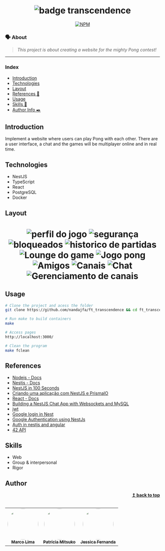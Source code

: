 <h1 align="center">
	<img alt="badge transcendence" src="./img/ft_transcendence_dark.svg" />
 </h1>

 <div align="center">

[![NPM](https://img.shields.io/npm/l/react)](https://github.com/nandajfa/ft_transcendence/blob/main/LICENSE)

 </div>

### 🗣️ About

> _This project is about creating a website for the mighty Pong contest!_

---

### Index

- [Introduction](#introduction)
- [Technologies](#technologies)
- [Layout](#layout)
- [References 📌](#references)
- [Usage](#usage)
- [Skills 📄](#skills)
- [Author Info ✒️](#author)

## Introduction

Implement a website where users can play Pong with each other. There are a user interface, a chat and the games will be multiplayer online and in real time.

## Technologies

- NestJS
- TypeScript
- React
- PostgreSQL
- Docker

## Layout

<h1 align="center">
	<img alt="perfil do jogo" src="./img/1.JPG" />
  <img alt="segurança" src="./img/2.JPG" />
  <img alt="bloqueados" src="./img/3.JPG" />
  <img alt="historico de partidas" src="./img/4.JPG" />
  <img alt="Lounge do game" src="./img/5.JPG" />
  <img alt="Jogo pong" src="./img/6.JPG" />
  <img alt="Amigos" src="./img/7.JPG" />
  <img alt="Canais" src="./img/8.JPG" />
  <img alt="Chat" src="./img/9.JPG" />
  <img alt="Gerenciamento de canais" src="./img/10.JPG" />
 </h1>

## Usage

```bash
# Clone the project and acess the folder
git clone https://github.com/nandajfa/ft_transcendence && cd ft_transcendence

# Run make to build containers
make

# Access pages
http://localhost:3000/

# Clean the program
make fclean

```

## References

- [Nodejs - Docs](https://nodejs.org/en/docs)
- [Nestjs - Docs](https://docs.nestjs.com/)
- [NestJS in 100 Seconds](https://www.youtube.com/watch?v=0M8AYU_hPas)
- [Criando uma aplicação com NestJS e PrismaIO](https://www.youtube.com/watch?v=0Idug0e9tPw)
- [React - Docs](https://legacy.reactjs.org/docs/getting-started.html)
- [Building a NestJS Chat App with Websockets and MySQL](https://progressivecoder.com/building-a-nestjs-chat-app-with-websockets-and-mysql/)
- [jwt](https://jwt.io/introduction)
- [Google login in Nest](https://dev.to/imichaelowolabi/how-to-implement-login-with-google-in-nest-js-2aoa)
- [Google Authentication using NestJs](https://www.youtube.com/watch?v=q8tZQxT4YPU)
- [Auth in nestjs and angular](https://medium.com/@nielsmeima/auth-in-nest-js-and-angular-463525b6e071)
- [42 API](https://api.intra.42.fr/apidoc)

## Skills

- Web
- Group & interpersonal
- Rigor

## Author

<table >
  <tr>
    <td align="center"><a href="https://github.com/marcocslima"><img style="border-radius: 50%;" src="https://avatars.githubusercontent.com/u/3109487?v=4" width="100px;" alt=""/><br /><sub><b>Marco Lima</b></sub></a><br />
    <td align="center"><a href="https://github.com/Mitsu325"><img style="border-radius: 50%;" src="https://avatars.githubusercontent.com/u/56398748?v=4" width="100px;" alt=""/><br /><sub><b>Patrícia Mitsuko</b></sub></a><br />
        <td align="center"><a href="https://www.linkedin.com/in/jessica-fernanda-programadora"><img style="border-radius: 50%;" src="https://avatars.githubusercontent.com/u/80687429?v=4" width="100px;" alt=""/><br /><sub><b>Jessica Fernanda</b></sub></a><br />

  </tr>

<div align="right">
  <b><a href="#index">↥ back to top</a></b>
</div>
</br>
